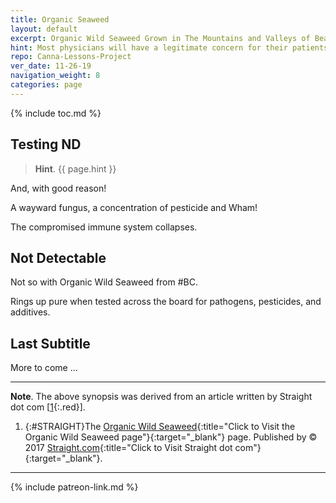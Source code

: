 ```yaml
---
title: Organic Seaweed
layout: default
excerpt: Organic Wild Seaweed Grown in The Mountains and Valleys of Beautiful British Columbia Tests ND ...
hint: Most physicians will have a legitimate concern for their patients who vape.
repo: Canna-Lessons-Project
ver_date: 11-26-19
navigation_weight: 8
categories: page
---
```

{% include toc.md %}

## Testing ND

> **Hint**. {{ page.hint }}

And, with good reason!

A wayward fungus, a concentration of pesticide and Wham!

The compromised immune system collapses.

## Not Detectable

Not so with Organic Wild Seaweed from #BC.

Rings up pure when tested across the board for pathogens, pesticides, and additives.

## Last Subtitle

More to come ...

***

**Note**. The above synopsis was derived from an article written by Straight dot com [[1](#STRAIGHT){:.red}].

1. {:#STRAIGHT}The [Organic Wild Seaweed](https://www.straight.com/cannabis/949301/vancouver-cannabis-review-organic-wild-seaweed-makes-excellent-case-growing-outdoors){:title="Click to Visit the Organic Wild Seaweed page"}{:target="_blank"} page. Published by © 2017 [Straight.com](https://www.straight.com/){:title="Click to Visit Straight dot com"}{:target="_blank"}.

***

{% include patreon-link.md %}

